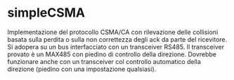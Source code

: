 # simpleCSMA
Implementazione del protocollo CSMA/CA con rilevazione delle collisioni basata sulla perdita o sulla non correttezza degli ack da parte del ricevitore. Si adopera su un bus interfacciato con un transceiver RS485. Il transceiver provato è un MAX485 con piedino di controllo della direzione. Dovrebbe funzionare anche con un transceiver col controllo automatico della direzione (piedino con una impostazione qualsiasi).
